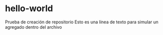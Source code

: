 # hello-world
Prueba de creación de repositorio
Esto es una línea de texto para simular un agregado dentro del archivo
